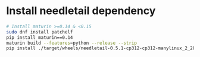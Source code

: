 # Install needletail dependency

```bash
# Install maturin >=0.14 & <0.15
sudo dnf install patchelf
pip install maturin==0.14
maturin build --features=python --release --strip
pip install ./target/wheels/needletail-0.5.1-cp312-cp312-manylinux_2_28_x86_64.whl
```
